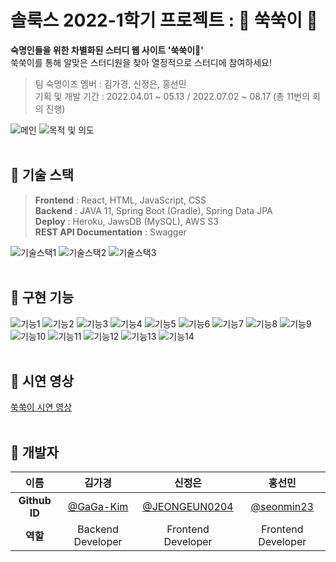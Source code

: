 # 솔룩스 2022-1학기 프로젝트 : 🌳 쑥쑥이 🌳
**숙명인들을 위한 차별화된 스터디 웹 사이트 '쑥쑥이🌱'**<br/>
쑥쑥이를 통해 알맞은 스터디원을 찾아 열정적으로 스터디에 참여하세요!<br/>
> 팀 숙명이즈 멤버 : 김가경, 신정은, 홍선민<br/>
> 기획 및 개발 기간 : 2022.04.01 ~ 05.13 / 2022.07.02 ~ 08.17 (총 11번의 회의 진행)<br/>

![메인](https://user-images.githubusercontent.com/87821678/187164461-215d544e-ac2a-4215-a590-49bde3a8041f.png)
![목적 및 의도](https://user-images.githubusercontent.com/87821678/187165654-99e0f7d2-ee59-4a5d-9e06-68b8071f9284.png)
<br/><br/>

## 🌳 기술 스택
> **Frontend** : React, HTML, JavaScript, CSS<br/>
> **Backend** : JAVA 11, Spring Boot (Gradle), Spring Data JPA<br/>
> **Deploy** : Heroku, JawsDB (MySQL), AWS S3<br/>
> **REST API Documentation** : Swagger<br/>

![기술스택1](https://user-images.githubusercontent.com/87821678/187164801-e2812ab8-5798-41a1-9cc1-6114d946e253.png)
![기술스택2](https://user-images.githubusercontent.com/87821678/217682664-61af75b1-c297-44c1-b0b5-6bf1f37b825a.png)
![기술스택3](https://user-images.githubusercontent.com/87821678/217682642-51e8c984-fa11-4102-a13d-ef90507260e5.png)
<br/><br/>

## 🌳 구현 기능
![기능1](https://user-images.githubusercontent.com/87821678/187165405-5caa6a1d-321d-440d-817c-0e94359e3631.png)
![기능2](https://user-images.githubusercontent.com/87821678/187165407-1d32fcab-f26e-4dde-a564-6952ddfbf7fc.png)
![기능3](https://user-images.githubusercontent.com/87821678/187165409-e76940fb-854c-48a6-98fb-c13389e2fdbf.png)
![기능4](https://user-images.githubusercontent.com/87821678/187165412-13317d2a-fdd0-4283-bb25-2d34137bcb70.png)
![기능5](https://user-images.githubusercontent.com/87821678/187165414-56a782cf-8247-4b91-a7ca-9c61bf39180c.png)
![기능6](https://user-images.githubusercontent.com/87821678/187165416-d8fc86cb-3104-48a9-b05d-8fbb0615519e.png)
![기능7](https://user-images.githubusercontent.com/87821678/187165418-cd1c983e-f552-4f17-a9be-b92554901635.png)
![기능8](https://user-images.githubusercontent.com/87821678/187165421-aa8b4b91-d921-4dc8-acb2-8e45433cffe0.png)
![기능9](https://user-images.githubusercontent.com/87821678/187165426-6cf34189-f555-47dd-a344-469c07a12d69.png)
![기능10](https://user-images.githubusercontent.com/87821678/187165427-84574b2f-1e9b-4837-9b5d-19bf6b8e3b93.png)
![기능11](https://user-images.githubusercontent.com/87821678/187165430-068b2cba-3e48-4531-9426-dc54ffddde34.png)
![기능12](https://user-images.githubusercontent.com/87821678/187165432-58e0ab10-7bfa-41f8-8410-706d52a8f0e1.png)
![기능13](https://user-images.githubusercontent.com/87821678/187165392-bc10e48a-6865-467c-8ce7-27a363af5ec1.png)
![기능14](https://user-images.githubusercontent.com/87821678/187165398-8ba7f205-1921-4ddb-b05d-5eb411778971.png)
<br/><br/>

## 🌳 시연 영상
[쑥쑥이 시연 영상](https://www.youtube.com/watch?v=PcK4FtPrs6E&feature=youtu.be)
<br/><br/>

## 🌳 개발자 
| 이름 | 김가경 | 신정은 | 홍선민 |
| :-: | :-: | :-: | :-: |
| **Github ID** | [@GaGa-Kim](https://github.com/GaGa-Kim) | [@JEONGEUN0204](https://github.com/JEONGEUN0204) | [@seonmin23](https://github.com/seonmin23) |
| **역할** | Backend Developer | Frontend Developer | Frontend Developer |
